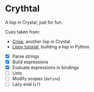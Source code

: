 # Crythtal

A lisp in Crystal, just for fun.

Cues taken from:
  - [Crisp](https://github.com/rhysd/Crisp), another lisp in Crystal
  - [Lispy tutorial](http://norvig.com/lispy.html), building a lisp in Python


- [x] Parse strings
- [x] Build expressions
- [x] Evaluate expressions in bindings
- [ ] Lists
- [ ] Modify scopes (`define`)
- [ ] Lazy eval (`if`)

